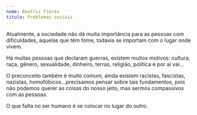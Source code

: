 ```yaml
---
nome: Beatriz Flores
titulo: Problemas sociais
---
```


Atualmente, a sociedade não dá muita importância para as pessoas com dificuldades, aquelas que têm fome, todavia se importam com o lugar onde vivem.

Há muitas pessoas que declaram guerras, existem  muitos motivos: cultura, raça, gênero, sexualidade, dinheiro, terras, religião, política e por aí vai...

O preconceito também é muito comum, ainda existem racistas, fascistas, nazistas, homofóbicos...precisamos pensar  sobre tais fundamentos, pois não podemos querer as coisas do nosso jeito, mas sermos compassivos com as pessoas.

O que falta no ser humano é se colocar no lugar do outro.

